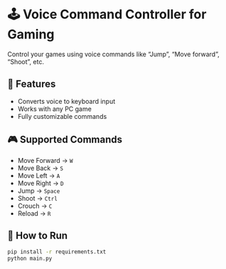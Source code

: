 # 🕹️ Voice Command Controller for Gaming

Control your games using voice commands like “Jump”, “Move forward”, “Shoot”, etc.

## 🎯 Features

- Converts voice to keyboard input
- Works with any PC game
- Fully customizable commands

## 🎮 Supported Commands

- Move Forward → `W`
- Move Back → `S`
- Move Left → `A`
- Move Right → `D`
- Jump → `Space`
- Shoot → `Ctrl`
- Crouch → `C`
- Reload → `R`

## 🚀 How to Run

```bash
pip install -r requirements.txt
python main.py
